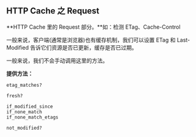 ## HTTP Cache 之 Request

**HTTP Cache 里的 Request 部分。**如：检测 ETag、Cache-Control

一般来说，客户端(通常是浏览器)也有缓存机制，我们可以设置 ETag 和 Last-Modified 告诉它们资源是否已更新，缓存是否已过期。

一般来说，我们不会手动调用这里的方法。

**提供方法：** 

```
etag_matches?

fresh?

if_modified_since
if_none_match
if_none_match_etags

not_modified?
```
